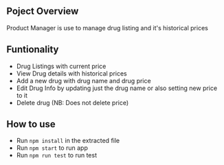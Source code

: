 ## Poject Overview

Product Manager is use to manage drug listing and it's historical prices

## Funtionality

* Drug Listings with current price
* View Drug details with historical prices
* Add a new drug with drug name and drug price
* Edit Drug Info by updating just the drug name or also setting new price to it
* Delete drug (NB: Does not delete price)

## How to use 

* Run `npm install` in the extracted file
* Run `npm start` to run app
* Run `npm run test` to run test
